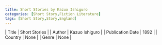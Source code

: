 ```yaml
---
title: Short Stories by Kazuo Ishiguro
categories: [Short Story,Fiction Literature]
tags: [Short Story,Story,England]
---     
```

| Title | Short Stories  |
| Author |  Kazuo Ishiguro  |
| Publication Date | 1892   |
| Country | None |
| Genre | None  |
        